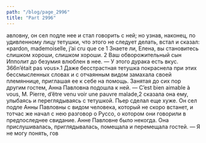 ```yaml
---
path: "/blog/page_2996"
title: "Part 2996"
---
```


авловну, он сел подле нее и стал говорить с ней; но узнав, наконец, по удивленному лицу тетушки, что этого не следует делать, встал и сказал: «pardon, mademoiselle, j’ai cru que ce 1 Знаете ли, Елена, вы становитесь слишком хороши, слишком хороши.
2 Ваш обворожительный сын Ипполит до безумия влюблен в нее. — У этого дурака есть вкус.
366n’était pas vous».1 Даже бесстрастная тетушка покраснела при этих бессмысленных словах и с отчаянным видом замахала своей племяннице, приглашая ее к себе на помощь. Занятая до сих пор другим гостем, Анна Павловна подошла к ней.
— C’est bien aimable à vous, M. Pierre, d’être venu voir une pauvre malade,2 сказала она ему, улыбаясь и переглядываясь с тетушкой.
Пьер сделал еще хуже. Он сел подле Анны Павловны с видом человека, который не скоро встанет, и тотчас же начал с нею разговор о Руссо, о котором они говорили в предпоследнее свидание. Анне Павловне было некогда. Она прислушивалась, приглядывалась, помещала и перемещала гостей.
— Я не могу понять, гов
